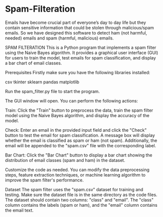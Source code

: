 # Spam-Filteration
Emails have become crucial part of everyone’s day to day life but they contain sensitive information that could be stolen through malicious/spam emails. So we have designed this software to detect ham (not harmful, needed) emails and spam (harmful, malicious) emails.

SPAM FILTERATION
This is a Python program that implements a spam filter using the Naive Bayes algorithm. It provides a graphical user interface (GUI) for users to train the model, test emails for spam classification, and display a bar chart of email classes.

Prerequisites
Firstly make sure you have the following libraries installed:

csv
tkinter
sklearn
pandas
matplotlib


Run the spam_filter.py file to start the program.

The GUI window will open. You can perform the following actions:

Train: Click the "Train" button to preprocess the data, train the spam filter model using the Naive Bayes algorithm, and display the accuracy of the model.

Check: Enter an email in the provided input field and click the "Check" button to test the email for spam classification. A message box will display whether the email is classified as spam or ham (not spam). Additionally, the email will be appended to the "spam.csv" file with the corresponding label.

Bar Chart: Click the "Bar Chart" button to display a bar chart showing the distribution of email classes (spam and ham) in the dataset.

Customize the code as needed. You can modify the data preprocessing steps, feature extraction techniques, or machine learning algorithm to improve the spam filter's performance.

Dataset
The spam filter uses the "spam.csv" dataset for training and testing. Make sure the dataset file is in the same directory as the code files. The dataset should contain two columns: "class" and "email". The "class" column contains the labels (spam or ham), and the "email" column contains the email text.
